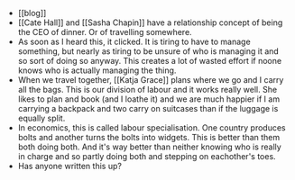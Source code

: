 - [[blog]]
- [[Cate Hall]] and [[Sasha Chapin]] have a relationship concept of being the CEO of dinner. Or of travelling somewhere.
- As soon as I heard this, it clicked. It is tiring to have to manage something, but nearly as tiring to be unsure of who is managing it and so sort of doing so anyway. This creates a lot of wasted effort if noone knows who is actually managing the thing.
- When we travel together, [[Katja Grace]] plans where we go and I carry all the bags. This is our division of labour and it works really well. She likes to plan and book (and I loathe it) and we are much happier if I am carrying a backpack and two carry on suitcases than if the luggage is equally split.
- In economics, this is called labour specialisation. One country produces bolts and another turns the bolts into widgets. This is better than them both doing both. And it's way better than neither knowing who is really in charge and so partly doing both and stepping on eachother's toes.
- Has anyone written this up?
